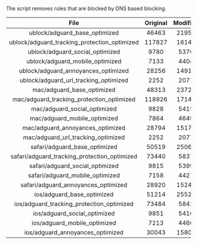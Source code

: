 The script removes rules that are blocked by DNS based blocking.


| File | Original | Modified |
|:----:|:-----:|:-----:|
| ublock/adguard_base_optimized | 46463 | 21957 |
| ublock/adguard_tracking_protection_optimized | 117827 | 16141 |
| ublock/adguard_social_optimized | 9780 | 5376 |
| ublock/adguard_mobile_optimized | 7133 | 4404 |
| ublock/adguard_annoyances_optimized | 28256 | 14919 |
| ublock/adguard_url_tracking_optimized | 2252 | 2077 |
| mac/adguard_base_optimized | 48313 | 23726 |
| mac/adguard_tracking_protection_optimized | 118926 | 17143 |
| mac/adguard_social_optimized | 9828 | 5415 |
| mac/adguard_mobile_optimized | 7864 | 4649 |
| mac/adguard_annoyances_optimized | 28794 | 15173 |
| mac/adguard_url_tracking_optimized | 2252 | 2077 |
| safari/adguard_base_optimized | 50519 | 25065 |
| safari/adguard_tracking_protection_optimized | 73440 | 5837 |
| safari/adguard_social_optimized | 9815 | 5399 |
| safari/adguard_mobile_optimized | 7158 | 4427 |
| safari/adguard_annoyances_optimized | 28920 | 15246 |
| ios/adguard_base_optimized | 51214 | 25529 |
| ios/adguard_tracking_protection_optimized | 73484 | 5842 |
| ios/adguard_social_optimized | 9851 | 5416 |
| ios/adguard_mobile_optimized | 7213 | 4466 |
| ios/adguard_annoyances_optimized | 30043 | 15800 |